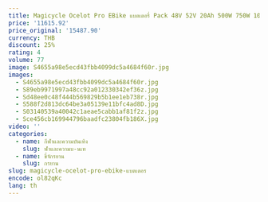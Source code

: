 ```yaml
---
title: Magicycle Ocelot Pro EBike แบตเตอรี่ Pack 48V 52V 20Ah 500W 750W 1000W Reention Rihno ยาวขั้นตอน Thru ไฟฟ้าจักรยานแบตเตอรี่
price: '11615.92'
price_original: '15487.90'
currency: THB
discount: 25%
rating: 4
volume: 77
image: S4655a98e5ecd43fbb4099dc5a4684f60r.jpg
images:
  - S4655a98e5ecd43fbb4099dc5a4684f60r.jpg
  - S89eb9971997a48cc92a012330342ef36z.jpg
  - Sd48ee0c48f444b569829b5b1ee1eb738r.jpg
  - S588f2d813dc64be3a05139e11bfc4ad8D.jpg
  - S03140539a40042c1aeae5cabb1af81f2z.jpg
  - Sce456cb169944796baadfc23804fb186X.jpg
video: ''
categories:
  - name: กีฬาและความบันเทิง
    slug: ฬาและความบ-นเท
  - name: ขี่จักรยาน
    slug: กรยาน
slug: magicycle-ocelot-pro-ebike-แบตเตอร
encode: ol82qKc
lang: th
---
```

  